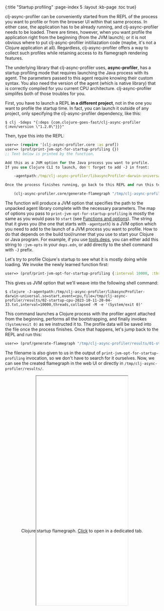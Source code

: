 {:title "Startup profiling"
 :page-index 5
 :layout :kb-page
 :toc true}

clj-async-profiler can be conveniently started from the REPL of the process you
want to profile or from the browser UI within that same process. In either case,
the application has to be already running, and clj-async-profiler needs to be
loaded. There are times, however, when you want profile the application right
from the beginning (from the JVM launch); or it is not obvious where to put
clj-async-profiler initiliazation code (maybe, it's not a Clojure application at
all). Regardless, clj-async-profiler offers a way to collect such profiles while
retaining access to its flamegraph rendering features.

The underlying library that clj-async-profiler uses, **async-profiler**, has a
startup profiling mode that requires launching the Java process with its agent.
The parameters passed to this agent require knowing their custom syntax. You
also need the version of the agent (which is native library) that is correctly
compiled for you current CPU architecture. clj-async-profiler simplifes both of
those troubles for you.

First, you have to launch a REPL **in a different project**, not in the one you
want to profile the startup time. In fact, you can launch it outside of any
project, only specifying the clj-async-profiler dependency, like this:

```shell
$ clj -Sdeps "{:deps {com.clojure-goes-fast/clj-async-profiler {:mvn/version \"1.2.0\"}}}"
```

Then, type this into the REPL:

```clj
user=> (require '[clj-async-profiler.core :as prof])
user=> (prof/print-jvm-opt-for-startup-profiling {})
;; Text below is printed by the function.

Add this as a JVM option for the Java process you want to profile.
If you use Clojure CLI to launch, don't forget to add -J in front:

    -agentpath:/tmp/clj-async-profiler/libasyncProfiler-darwin-universal.so=start,event=cpu,file=/tmp/clj-async-profiler/results/01-startup-cpu-2023-10-11-19-50-07.txt,interval=1000000,collapsed

Once the process finishes running, go back to this REPL and run this to generate the flamegraph:

    (clj-async-profiler.core/generate-flamegraph "/tmp/clj-async-profiler/results/01-startup-cpu-2023-10-11-19-50-07.txt" {})
```

The function will produce a JVM option that specifies the path to the unpacked
agent library complete with the necessary parameters. The map of options you
pass to `print-jvm-opt-for-startup-profiling` is mostly the same as you would
pass to `start` (see [Functions and
options](/kb/profiling/clj-async-profiler/basic-usage#functions-and-options)).
The string that it gives you (the one that starts with `-agentpath`) is a JVM
option which you need to add to the launch of a JVM process you want to profile.
How to do that depends on the build tool/runner that you use to start your
Clojure or Java program. For example, if you use
[tools.deps](https://clojure.org/guides/deps_and_cli), you can either add this
string to `:jvm-opts` in your `deps.edn`, or add directly to the shell command
with `-J` prefix.

Let's try to profile Clojure's startup to see what it is mostly doing while
loading. We invoke the newly learned function first:

```clj
user=> (prof/print-jvm-opt-for-startup-profiling {:interval 10000, :threads true})
```

This gives us JVM option that we'll weave into the following shell command:

```shell
$ clojure -J-agentpath:/tmp/clj-async-profiler/libasyncProfiler-darwin-universal.so=start,event=cpu,file=/tmp/clj-async-profiler/results/02-startup-cpu-2023-10-11-20-04-33.txt,interval=10000,threads,collapsed -M -e '(System/exit 0)'
```

This command launches a Clojure process with the profiler agent attached from
the beginning, performs all the bootstrapping, and finally invokes `(System/exit
0)` as we instructed it to. The profile data will be saved into the file once
the process finishes. Once that happens, let's jump back to the REPL and run
this:

```clj
user=> (prof/generate-flamegraph "/tmp/clj-async-profiler/results/01-startup-cpu-2023-10-11-19-50-07.txt" {})
```

The filename is also given to us in the output of
`print-jvm-opt-for-startup-profiling` invocation, so we don't have to search for
it ourselves. Now, we can see the created flamegraph in the web UI or directly
in `/tmp/clj-async-profiler/results/`.

<center>
<figure class="figure">
<div class="downscale-iframe-66" style="height:500px">
<iframe src="/img/kb/cljap-startup.html" style="height:750px"></iframe>
</div>
<figcaption class="figure-caption text-center">
    Clojure startup flamegraph. <a href="/img/kb/cljap-startup.html"
target="_blank">Click</a> to open in a dedicated tab.
</figcaption>
</figure>
</center>
